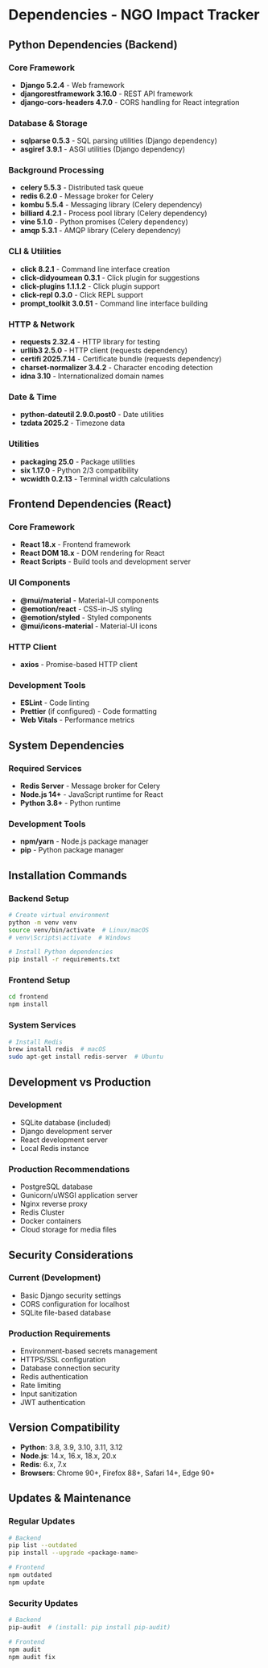 # Dependencies - NGO Impact Tracker

## Python Dependencies (Backend)

### Core Framework
- **Django 5.2.4** - Web framework
- **djangorestframework 3.16.0** - REST API framework
- **django-cors-headers 4.7.0** - CORS handling for React integration

### Database & Storage
- **sqlparse 0.5.3** - SQL parsing utilities (Django dependency)
- **asgiref 3.9.1** - ASGI utilities (Django dependency)

### Background Processing
- **celery 5.5.3** - Distributed task queue
- **redis 6.2.0** - Message broker for Celery
- **kombu 5.5.4** - Messaging library (Celery dependency)
- **billiard 4.2.1** - Process pool library (Celery dependency)
- **vine 5.1.0** - Python promises (Celery dependency)
- **amqp 5.3.1** - AMQP library (Celery dependency)

### CLI & Utilities
- **click 8.2.1** - Command line interface creation
- **click-didyoumean 0.3.1** - Click plugin for suggestions
- **click-plugins 1.1.1.2** - Click plugin support
- **click-repl 0.3.0** - Click REPL support
- **prompt_toolkit 3.0.51** - Command line interface building

### HTTP & Network
- **requests 2.32.4** - HTTP library for testing
- **urllib3 2.5.0** - HTTP client (requests dependency)
- **certifi 2025.7.14** - Certificate bundle (requests dependency)
- **charset-normalizer 3.4.2** - Character encoding detection
- **idna 3.10** - Internationalized domain names

### Date & Time
- **python-dateutil 2.9.0.post0** - Date utilities
- **tzdata 2025.2** - Timezone data

### Utilities
- **packaging 25.0** - Package utilities
- **six 1.17.0** - Python 2/3 compatibility
- **wcwidth 0.2.13** - Terminal width calculations

## Frontend Dependencies (React)

### Core Framework
- **React 18.x** - Frontend framework
- **React DOM 18.x** - DOM rendering for React
- **React Scripts** - Build tools and development server

### UI Components
- **@mui/material** - Material-UI components
- **@emotion/react** - CSS-in-JS styling
- **@emotion/styled** - Styled components
- **@mui/icons-material** - Material-UI icons

### HTTP Client
- **axios** - Promise-based HTTP client

### Development Tools
- **ESLint** - Code linting
- **Prettier** (if configured) - Code formatting
- **Web Vitals** - Performance metrics

## System Dependencies

### Required Services
- **Redis Server** - Message broker for Celery
- **Node.js 14+** - JavaScript runtime for React
- **Python 3.8+** - Python runtime

### Development Tools
- **npm/yarn** - Node.js package manager
- **pip** - Python package manager

## Installation Commands

### Backend Setup
```bash
# Create virtual environment
python -m venv venv
source venv/bin/activate  # Linux/macOS
# venv\Scripts\activate  # Windows

# Install Python dependencies
pip install -r requirements.txt
```

### Frontend Setup
```bash
cd frontend
npm install
```

### System Services
```bash
# Install Redis
brew install redis  # macOS
sudo apt-get install redis-server  # Ubuntu
```

## Development vs Production

### Development
- SQLite database (included)
- Django development server
- React development server
- Local Redis instance

### Production Recommendations
- PostgreSQL database
- Gunicorn/uWSGI application server
- Nginx reverse proxy
- Redis Cluster
- Docker containers
- Cloud storage for media files

## Security Considerations

### Current (Development)
- Basic Django security settings
- CORS configuration for localhost
- SQLite file-based database

### Production Requirements
- Environment-based secrets management
- HTTPS/SSL configuration
- Database connection security
- Redis authentication
- Rate limiting
- Input sanitization
- JWT authentication

## Version Compatibility

- **Python**: 3.8, 3.9, 3.10, 3.11, 3.12
- **Node.js**: 14.x, 16.x, 18.x, 20.x
- **Redis**: 6.x, 7.x
- **Browsers**: Chrome 90+, Firefox 88+, Safari 14+, Edge 90+

## Updates & Maintenance

### Regular Updates
```bash
# Backend
pip list --outdated
pip install --upgrade <package-name>

# Frontend
npm outdated
npm update
```

### Security Updates
```bash
# Backend
pip-audit  # (install: pip install pip-audit)

# Frontend
npm audit
npm audit fix
``` 
